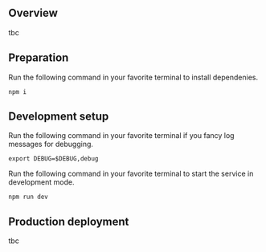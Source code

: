 ## Overview

tbc

## Preparation
Run the following command in your favorite terminal to install dependenies.
```
npm i
```
## Development setup
Run the following command in your favorite terminal if you fancy log messages for debugging.
```
export DEBUG=$DEBUG,debug
```
Run the following command in your favorite terminal to start the service in development mode.
```
npm run dev
```
## Production deployment

tbc
